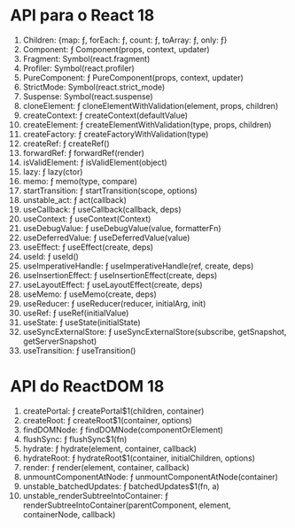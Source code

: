 # API para o React 18

1. Children: {map: ƒ, forEach: ƒ, count: ƒ, toArray: ƒ, only: ƒ}
1. Component: ƒ Component(props, context, updater)
1. Fragment: Symbol(react.fragment)
1. Profiler: Symbol(react.profiler)
1. PureComponent: ƒ PureComponent(props, context, updater)
1. StrictMode: Symbol(react.strict_mode)
1. Suspense: Symbol(react.suspense)
1. cloneElement: ƒ cloneElementWithValidation(element, props, children)
1. createContext: ƒ createContext(defaultValue)
1. createElement: ƒ createElementWithValidation(type, props, children)
1. createFactory: ƒ createFactoryWithValidation(type)
1. createRef: ƒ createRef()
1. forwardRef: ƒ forwardRef(render)
1. isValidElement: ƒ isValidElement(object)
1. lazy: ƒ lazy(ctor)
1. memo: ƒ memo(type, compare)
1. startTransition: ƒ startTransition(scope, options)
1. unstable_act: ƒ act(callback)
1. useCallback: ƒ useCallback(callback, deps)
1. useContext: ƒ useContext(Context)
1. useDebugValue: ƒ useDebugValue(value, formatterFn)
1. useDeferredValue: ƒ useDeferredValue(value)
1. useEffect: ƒ useEffect(create, deps)
1. useId: ƒ useId()
1. useImperativeHandle: ƒ useImperativeHandle(ref, create, deps)
1. useInsertionEffect: ƒ useInsertionEffect(create, deps)
1. useLayoutEffect: ƒ useLayoutEffect(create, deps)
1. useMemo: ƒ useMemo(create, deps)
1. useReducer: ƒ useReducer(reducer, initialArg, init)
1. useRef: ƒ useRef(initialValue)
1. useState: ƒ useState(initialState)
1. useSyncExternalStore: ƒ useSyncExternalStore(subscribe, getSnapshot, getServerSnapshot)
1. useTransition: ƒ useTransition()


# API do ReactDOM 18

1. createPortal: ƒ createPortal$1(children, container)
1. createRoot: ƒ createRoot$1(container, options)
1. findDOMNode: ƒ findDOMNode(componentOrElement)
1. flushSync: ƒ flushSync$1(fn)
1. hydrate: ƒ hydrate(element, container, callback)
1. hydrateRoot: ƒ hydrateRoot$1(container, initialChildren, options)
1. render: ƒ render(element, container, callback)
1. unmountComponentAtNode: ƒ unmountComponentAtNode(container)
1. unstable_batchedUpdates: ƒ batchedUpdates$1(fn, a)
1. unstable_renderSubtreeIntoContainer: ƒ renderSubtreeIntoContainer(parentComponent, element, containerNode, callback)